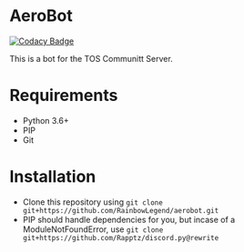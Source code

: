 # AeroBot
[![Codacy Badge](https://api.codacy.com/project/badge/Grade/22d1a2038b774edbb05ab0e4b50624cf)](https://app.codacy.com/app/RainbowLegend/aerobot?utm_source=github.com&utm_medium=referral&utm_content=RainbowLegend/aerobot&utm_campaign=Badge_Grade_Settings)

This is a bot for the TOS Communitt Server.

# Requirements
- Python 3.6+
- PIP
- Git

# Installation
- Clone this repository using `git clone git+https://github.com/RainbowLegend/aerobot.git`
- PIP should handle dependencies for you, but incase of a ModuleNotFoundError, use `git clone git+https://github.com/Rapptz/discord.py@rewrite`
